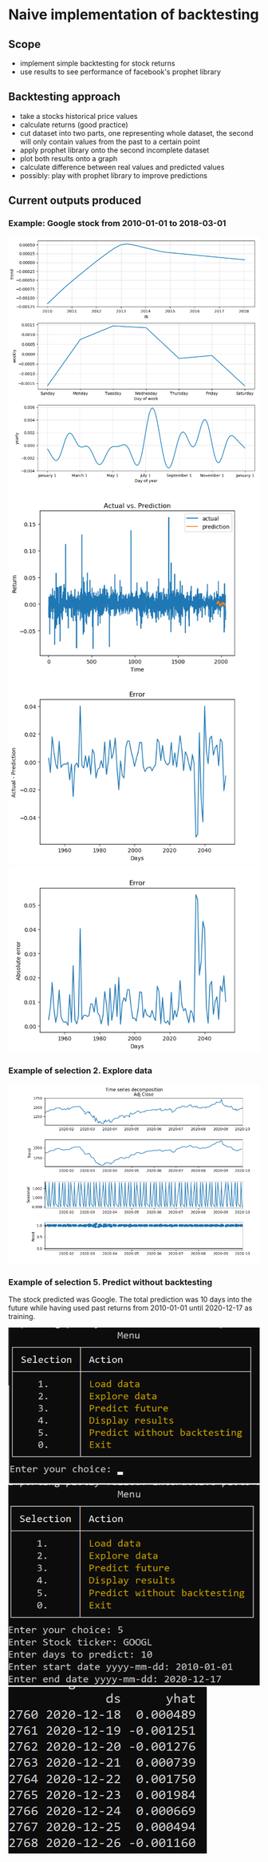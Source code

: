 # Naive implementation of backtesting

## Scope

- implement simple backtesting for stock returns
- use results to see performance of facebook's prophet library

## Backtesting approach
- take a stocks historical price values
- calculate returns (good practice)
- cut dataset into two parts, one representing whole dataset, the second will only contain values from the past to a certain point
- apply prophet library onto the second incomplete dataset
- plot both results onto a graph
- calculate difference between real values and predicted values
- possibly: play with prophet library to improve predictions 


## Current outputs produced
### Example: Google stock from 2010-01-01 to 2018-03-01

![](resources/Figure_1.png)
![](resources/Figure_2.png)
![](resources/Figure_3.png)
![](resources/Figure_4.png)

### Example of selection 2. Explore data

![](resources/Figure_5.png)

### Example of selection 5. Predict without backtesting

The stock predicted was Google. The total prediction was 10 days into the future while having
used past returns from 2010-01-01 until 2020-12-17 as training.

![](resources/Menu_1.png)
![](resources/Menu_2.png)
![](resources/Menu_3.png)
